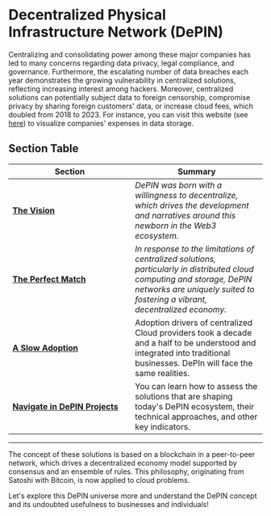 # Decentralized Physical Infrastructure Network (DePIN)

Centralizing and consolidating power among these major companies has led to many concerns regarding data privacy, legal compliance, and governance. Furthermore, the escalating number of data breaches each year demonstrates the growing vulnerability in centralized solutions, reflecting increasing interest among hackers. Moreover, centralized solutions can potentially subject data to foreign censorship, compromise privacy by sharing foreign customers' data, or increase cloud fees, which doubled from 2018 to 2023. For instance, you can visit this website (see [here](https://www.veritas.com/fr/fr/resources/dark-data#%7B%22sliderValue%22%3A0%2C%22companyName%22%3A%22%22%2C%22selectedCountry%22%3A%22USA%22%7D)) to visualize companies' expenses in data storage.

## Section Table

<table><thead><tr><th width="227">Section</th><th>Summary</th></tr></thead><tbody><tr><td><a href="the-vision.md"><strong>The Vision</strong></a></td><td><em>DePIN was born with a willingness to decentralize, which drives the development and narratives around this newborn in the Web3 ecosystem.</em></td></tr><tr><td><a href="the-perfect-match.md"><strong>The Perfect Match</strong></a></td><td><em>In response to the limitations of centralized solutions, particularly in distributed cloud computing and storage, DePIN networks are uniquely suited to fostering a vibrant, decentralized economy.</em> </td></tr><tr><td><a href="a-slow-adoption.md"><strong>A Slow Adoption</strong></a></td><td>Adoption drivers of centralized Cloud providers took a decade and a half to be understood and integrated into traditional businesses. DePIn will face the same realities.</td></tr><tr><td><a href="navigate-in-depin-projects.md"><strong>Navigate in DePIN Projects</strong></a></td><td>You can learn how to assess the solutions that are shaping today's DePIN ecosystem, their technical approaches, and other key indicators.</td></tr></tbody></table>

***

The concept of these solutions is based on a blockchain in a peer-to-peer network, which drives a decentralized economy model supported by consensus and an ensemble of rules. This philosophy, originating from Satoshi with Bitcoin, is now applied to cloud problems.&#x20;

Let's explore this DePIN universe more and understand the DePIN concept and its undoubted usefulness to businesses and individuals!
